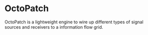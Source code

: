 # OctoPatch
OctoPatch is a lightweight engine to wire up different types of signal sources and receivers to a information flow grid.
